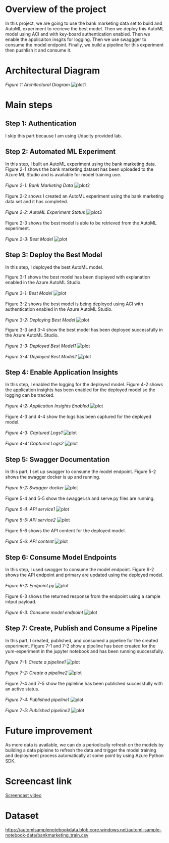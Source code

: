 # Overview of the project
In this project, we are going to use the bank marketing data set to build and AutoML experiment to recrieve the best model.
Then we deploy this AutoML model using ACI and with key-board authentication enabled. Then we enable the applicaiton insgits for logging. 
Then we use swaggger to consume the model endpoint. Finally, we build a pipeline for this experiment then pushlish it and consume it.

# Architectural Diagram
*Figure 1: Architectural Diagram*
![plot1](./images/Architecture.PNG)


# Main steps
## Step 1: Authentication
I skip this part because I am using Udacity provided lab.

## Step 2: Automated ML Experiment
In this step, I built an AutoML experiment using the bank marketing data. 
Figure 2-1 shows the bank marketing dataset has been uploaded to the Azure ML Studio and is available for model training use. <br/><br/>
*Figure 2-1: Bank Marketing Data*
![plot2](./images/2-1.PNG)
<br/><br/>
Figure 2-2 shows I created an AutoML experiment using the bank marketing data set and it has completed.<br/><br/>
*Figure 2-2: AutoML Experiment Status*
![plot3](./images/2-2.PNG)
<br/><br/>
Figure 2-3 shows the best model is able to be retrieved from the AutoML experiment.<br/><br/>
*Figure 2-3: Best Model*
![plot](./images/2-3.PNG)


## Step 3: Deploy the Best Model
In this step, I deployed the best AutoML model.

Figure 3-1 shows the best model has been displayed with explanation enabled in the Azure AutoML Studio.<br/><br/>
*Figure 3-1: Best Model*
![plot](./images/3-1.PNG)
<br/><br/>
Figure 3-2 shows the best model is being deployed using ACI with authentication enabled in the Azure AutoML Studio.<br/><br/>
*Figure 3-2: Deploying Best Model*
![plot](./images/3-2.PNG)

Figure 3-3 and 3-4 show the best model has been deployed successfully in the Azure AutoML Studio.<br/><br/>
*Figure 3-3: Deployed Best Model1*
![plot](./images/3-3.PNG)
<br/><br/>
*Figure 3-4: Deployed Best Model2*
![plot](./images/3-4.PNG)


## Step 4: Enable Application Insights
In this step, I enabled the logging for the deployed model.
Figure 4-2 shows the application insights has been enabled for the deployed model so the logging can be tracked.<br/><br/>
*Figure 4-2: Application Insights Enabled*
![plot](./images/4-2.PNG)
<br/><br/>
Figure 4-3 and 4-4 show the logs has been captured for the deployed model.<br/><br/>
*Figure 4-3: Captured Logs1*
![plot](./images/4-3.PNG)
<br/><br/>
*Figure 4-4: Captured Logs2*
![plot](./images/4-4.PNG)


## Step 5: Swagger Documentation
In this part, I set up swagger to consume the model endpoint.
Figure 5-2 shows the swagger docker is up and running.<br/><br/>
*Figure 5-2: Swagger docker*
![plot](./images/5-2.PNG)
<br/><br/>
Figure 5-4 and 5-5 show the swagger.sh and serve.py files are running.<br/><br/>
*Figure 5-4: API service1*
![plot](./images/5-4.PNG)
<br/><br/>
*Figure 5-5: API service2*
![plot](./images/5-5.PNG)
<br/><br/>
Figure 5-6 shows the API content for the deployed model.<br/><br/>
*Figure 5-6: API content*
![plot](./images/5-6.PNG)


## Step 6: Consume Model Endpoints
In this step, I used swagger to consume the model endpoint.
Figure 6-2 shows the API endpoint and primary are updated using the deployed model.<br/><br/>
*Figure 6-2: Endpoint.py*
![plot](./images/6-2.PNG)
<br/><br/>
Figure 6-3 shows the returned response from the endpoint using a sample intput payload.<br/><br/>
*Figure 6-3: Consume model endpoint*
![plot](./images/6-3.PNG)


## Step 7: Create, Publish and Consume a Pipeline
In this part, I created, published, and consumed a pipeline for the created experiment.
Figure 7-1 and 7-2 show a pipeline has been created for the yum-experiment in the jupyter notebook and has been running successfully.<br/><br/>
*Figure 7-1: Create a pipeline1*
![plot](./images/7-1.PNG)
<br/><br/>
*Figure 7-2: Create a pipeline2*
![plot](./images/7-2.PNG)
<br/><br/>
Figure 7-4 and 7-5 show the pipleline has been published successfully with an active status.<br/><br/>
*Figure 7-4: Published pipeline1*
![plot](./images/7-4.PNG)
<br/><br/>
*Figure 7-5: Published pipeline2*
![plot](./images/7-5.PNG)


# Future improvement
As more data is available, we can do a periodically refresh on the models by building a data pipleine
to refresh the data and trigger the model training and deployment process automatically at 
some point by using Azure Python SDK.

# Screencast link
<a href="https://www.youtube.com/watch?v=ukJf9IzUs34" target="_blank">Screencast video</a>

# Dataset
https://automlsamplenotebookdata.blob.core.windows.net/automl-sample-notebook-data/bankmarketing_train.csv


